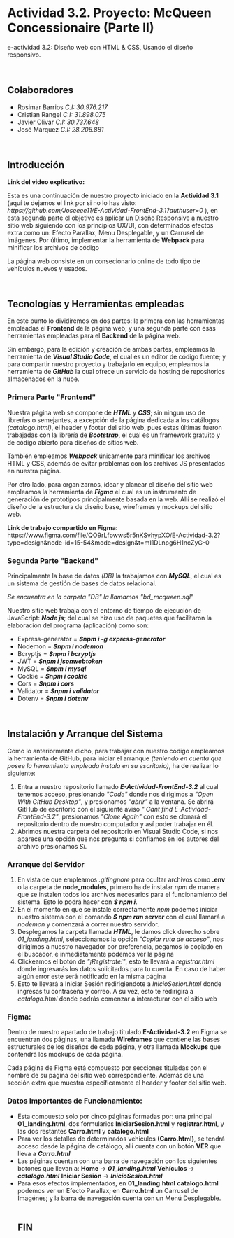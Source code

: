 # Actividad 3.2. Proyecto: McQueen Concessionaire (Parte II)
<p>e-actividad 3.2: Diseño web con HTML & CSS, Usando el diseño responsivo.</p>
<br>
<h2> Colaboradores </h2><ul>
<li>Rosimar Barrios  <i>C.I: 30.976.217</i></li>
<li>Cristian Rangel  <i>C.I: 31.898.075</i></li>
<li>Javier Olivar  <i>C.I: 30.737.648</i></li>
<li>José Márquez  <i>C.I: 28.206.881</i></li>
</ul>
<br>

<h2>Introducción</h2>
<p><b>Link del video explicativo:</b>  </p>
<p>Esta es una continuación de nuestro proyecto iniciado en la <b>Actividad 3.1</b> (aquí te dejamos el link por si no lo has visto: <i>https://github.com/Joseeee11/E-Actividad-FrontEnd-3.1?authuser=0</i> ), en esta segunda parte el objetivo es aplicar un Diseño Responsive a nuestro sitio web siguiendo con los principios UX/UI, con determinados efectos extra como un: Efecto Parallax, Menu Desplegable, y un Carrusel de Imágenes. Por último, implementar la herramienta de <b>Webpack</b> para minificar los archivos de código</p> 
<p> La página web consiste en un consecionario online de todo tipo de vehículos nuevos y usados.</p>

<br>
<h2>Tecnologías y Herramientas empleadas </h2>
<p>En este punto lo dividiremos en dos partes: la primera con las herramientas empleadas el <b>Frontend</b> de la página web; y una segunda parte con esas herramientas empleadas para el <b>Backend</b> de la página web.</p>
<p>Sin embargo, para la edición y creación de ambas partes, empleamos la herramienta de <b><i>Visual Studio Code</i></b>, el cual es un editor de código fuente; y para compartir nuestro proyecto y trabajarlo en equipo, empleamos la herramienta de <b><i>GitHub</i></b> la cual ofrece un servicio de hosting de repositorios almacenados en la nube.</p>
<h3>Primera Parte "Frontend"</h3>
<p>Nuestra página web se compone de <b><i>HTML</i></b> y <b><i>CSS</i></b>; sin ningun uso de librerías o semejantes, a excepción de la página dedicada a los catálogos <i>(catalogo.html)</i>, el header y footer del sitio web, pues estas últimas fueron trabajadas con la librería de <b><i>Bootstrap</i></b>, el cual es un framework gratuito y de código abierto para diseños de sitios web.</p>
<p>También empleamos <b><i>Webpack</i></b> únicamente para minificar los archivos HTML y CSS, además de evitar problemas con los archivos JS presentados en nuestra página.</p>
<p>Por otro lado, para organizarnos, idear y planear el diseño del sitio web empleamos la herramienta de <b><i>Figma</i></b> el cual es un instrumento de generación de prototipos principalmente basada en la web. Allí se realizó el diseño de la estructura de diseño base, wireframes y mockups del sitio web.</p>
<p><b>Link de trabajo compartido en Figma:</b> https://www.figma.com/file/QO9rLfpwws5r5nKSvhypXO/E-Actividad-3.2?type=design&node-id=15-54&mode=design&t=mI1DLnpg6H1ncZyG-0 
<br></p>

<h3>Segunda Parte "Backend"</h3>
<p>Principalmente la base de datos <i>(DB)</i> la trabajamos con <b><i>MySQL</i></b>, el cual es un sistema de gestión de bases de datos relacional.</p>
<p><i>Se encuentra en la carpeta "DB" la llamamos "bd_mcqueen.sql"</i></p>
<p>Nuestro sitio web trabaja con el entorno de tiempo de ejecución de JavaScript: <b><i>Node js</i></b>; del cual se hizo uso de paquetes que facilitaron la elaboración del programa (aplicación) como son:</p>
<ul><li>Express-generator  = <b><i>$npm i -g express-generator</i></b></li>
	<li>Nodemon  =  <b><i>$npm i nodemon</i></b></li>
	<li>Bcryptjs = <b><i>$npm i bcryptjs</i></b></li>
	<li>JWT  =  <b><i>$npm i jsonwebtoken</i></b></li>
	<li>MySQL  =  <b><i>$npm i mysql</i></b></li>
	<li>Cookie  =  <b><i>$npm i cookie</i></b></li>
	<li>Cors  =  <b><i>$npm i cors</i></b></li>	
	<li>Validator  =  <b><i>$npm i validator</i></b></li>
	<li>Dotenv  =  <b><i>$npm i dotenv</i></b></li></ul>
<br>

<h2>Instalación y Arranque del Sistema</h2>
<p>Como lo anteriormente dicho, para trabajar con nuestro código empleamos la herramienta de GitHub, para iniciar el arranque <i>(teniendo en cuenta que posee la herramienta empleada instala en su escritorio)</i>, ha de realizar lo siguiente:
</p>
<ol><li>Entra a nuestro repositorio llamado <b><i>E-Actividad-FrontEnd-3.2</i></b> al cual tenemos acceso, presionando <i> "Code" </i>  donde nos dirigimos a <i>"Open With GitHub Desktop"</i>, y presionamos <i>"abrir"</i> a la ventana. Se abrirá GitHub de escritorio con el siguiente aviso <i>" Cant find E-Actividad-FrontEnd-3.2"</i>, presionamos <i>"Clone Again"</i> con esto se clonará el repositorio dentro de nuestro computador y así poder trabajar en él.</li>
<li>Abrimos nuestra carpeta del repositorio en Visual Studio Code, si nos aparece una opción que nos pregunta si confiamos en los autores del archivo presionamos <i>Sí</i>.</li></ol>

<h3>Arranque del Servidor</h3>
<ol><li>En vista de que empleamos <i>.gitingnore</i> para ocultar archivos como <b>.env</b> o la carpeta de <b>node_modules</b>, primero ha de instalar <i>npm</i> de manera que se instalen todos los archivos necesarios para el funcionamiento del sistema. Esto lo podrá hacer con <i><b>$ npm i</b></i>.</li>
<li>En el momento en que se instale correctamente <i>npm</i> podemos iniciar nuestro sistema con el comando <i><b>$ npm run server</b></i> con el cual llamará a <i>nodemon</i> y comenzará a correr nuestro servidor.</li>
<li>Desplegamos la carpeta llamada <b><i>HTML</i></b>, le damos click derecho sobre <i>01_landing.html</i>, seleccionamos la opción <i>"Copiar ruta de acceso"</i>, nos dirigimos a nuestro navegador por preferencia, pegamos lo copiado en el buscador, e inmediatamente podemos ver la página</li>
<li>Clickeamos el botón de <i>"¡Regístrate!"</i>, esto te llevará a <i>registrar.html</i> donde ingresarás los datos solicitados para tu cuenta. En caso de haber algún error este será notificado en la misma página</li>
<li>Esto te llevará a Iniciar Sesión redirigiendote a <i>InicioSesion.html</i> donde ingresas tu contraseña y correo. A su vez, esto te redirigirá a <i>catalogo.html</i> donde podrás comenzar a interacturar con el sitio web</li></ol>

<h3>Figma:</h3>
<p>Dentro de nuestro apartado de trabajo titulado <b>E-Actividad-3.2</b> en Figma se encuentran dos páginas, una llamada <b>Wireframes</b> que contiene las bases estructurales de los diseños de cada página, y otra llamada <b>Mockups</b> que contendrá los mockups de cada página.</p>
<p>Cada página de Figma está compuesto por secciones tituladas con el nombre de su página del sitio web correspondiente. Además de una sección extra que muestra específicamente el header y footer del sitio web.</p>

<h3>Datos Importantes de Funcionamiento:</h3>
<ul>
	<li>Esta compuesto solo por cinco páginas formadas por: una principal <b>01_landing.html</b>, dos formularios <b>IniciarSesion.html</b> y <b>registrar.html</b>, y las dos restantes <b>Carro.html</b> y <b>catalogo.html</b></li>
	<li>Para ver los detalles de determinados vehiculos <b>(Carro.html)</b>, se tendrá acceso desde la página de catálogo, allí cuenta con un botón <b>VER</b> que lleva a <i><b>Carro.html</b></i></li>
	<li>Las páginas cuentan con una barra de navegación con los siguientes botones que llevan a:
		<b>Home</b> -> <i><b>01_landing.html</b></i>
		<b>Vehículos</b> -> <i><b>catalogo.html</b></i>
		<b>Iniciar Sesión</b> -> <i><b>InicioSesion.html</b></i></li>
<li>Para esos efectos implementados, en <b>01_landing.html</b> <b>catalogo.html</b> podemos ver un Efecto Parallax; en <b>Carro.html</b> un Carrusel de Imagénes; y la barra de navegación cuenta con un Menú Desplegable.</li>

<br>
<h2>FIN</h2>